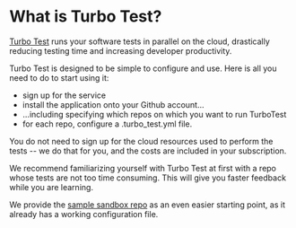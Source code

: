 # What is Turbo Test?

[Turbo Test](https://turbo-test.com/) runs your software tests in parallel on the cloud, drastically reducing testing time and increasing developer productivity.

Turbo Test is designed to be simple to configure and use. Here is all you need to do to start using it:

* sign up for the service
* install the application onto your Github account...
* ...including specifying which repos on which you want to run TurboTest
* for each repo, configure a .turbo\_test.yml file.

You do not need to sign up for the cloud resources used to perform the tests -- we do that for you, and the costs are included in your subscription.

We recommend familiarizing yourself with Turbo Test at first with a repo whose tests are not too time consuming. This will give you faster feedback while you are learning.

We provide the [sample sandbox repo](https://github.com/turbotest/HELP/tree/664b92d8d08ad9de33ffb3af811b0dc83f809e63/sandbox/README.md) as an even easier starting point, as it already has a working configuration file.


